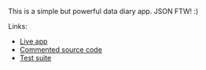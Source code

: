 This is a simple but powerful data diary app. JSON FTW! :)

Links:

*    [Live app](http://krawaller.github.com/jslife/)
*    [Commented source code](http://krawaller.github.com/jslife/docs/)
*    [Test suite](http://krawaller.github.com/jslife/test/)